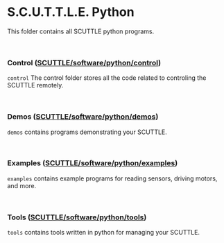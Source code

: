 # S.C.U.T.T.L.E. Python
This folder contains all SCUTTLE python programs.

<br>

### Control ([SCUTTLE/software/python/control](https://github.com/MXET/SCUTTLE/tree/master/software/python/control))

```control``` The control folder stores all the code related to controling the SCUTTLE remotely.

<br>

### Demos ([SCUTTLE/software/python/demos](https://github.com/MXET/SCUTTLE/tree/software/python/demos))

```demos``` contains programs demonstrating your SCUTTLE.

<br>

### Examples ([SCUTTLE/software/python/examples](https://github.com/MXET/SCUTTLE/tree/software/python/examples))

```examples``` contains example programs for reading sensors, driving motors, and more.

<br>


### Tools ([SCUTTLE/software/python/tools](https://github.com/MXET/SCUTTLE/tree/master/software/python/tools))

```tools``` contains tools written in python for managing your SCUTTLE.
